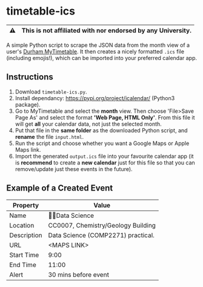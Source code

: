 # timetable-ics

| :warning:     | This is not affiliated with nor endorsed by any University.      |
|---------------|:-----------------------------------------------------------------|

A simple Python script to scrape the JSON data from the month view of a user's [Durham MyTimetable](https://mytimetable.durham.ac.uk/calendar). It then creates a nicely formatted `.ics` file (including emojis!), which can be imported into your preferred calendar app.

## Instructions
1. Download `timetable-ics.py`.
2. Install dependancy: https://pypi.org/project/icalendar/ (Python3 package).
3. Go to MyTimetable and select the **month** view. Then choose 'File>Save Page As' and select the format **'Web Page, HTML Only'**. From this file it will get **all** your calendar data, not just the selected month.
4. Put that file in the **same folder** as the downloaded Python script, and **rename** the file `input.html`.
5. Run the script and choose whether you want a Google Maps or Apple Maps link.
6. Import the generated `output.ics` file into your favourite calendar app (it is **recommend** to create a **new calendar** just for this file so that you can remove/update just these events in the future).

## Example of a Created Event
|Property|Value|
|---|---|
|Name|👨‍💻Data Science|
|Location|CC0007, Chemistry/Geology Building|
|Description|Data Science (COMP2271) practical.|
|URL|\<MAPS LINK\>|
|Start Time|9:00|
|End Time|11:00|
|Alert|30 mins before event|
